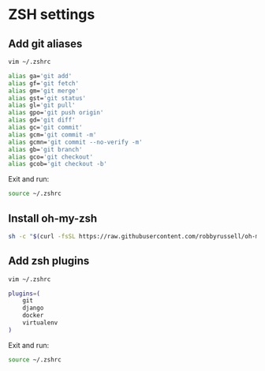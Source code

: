 # ZSH settings

## Add git aliases
```bash
vim ~/.zshrc

alias ga='git add'
alias gf='git fetch'
alias gm='git merge'
alias gst='git status'
alias gl='git pull'
alias gpo='git push origin'
alias gd='git diff'
alias gc='git commit'
alias gcm='git commit -m'
alias gcmn='git commit --no-verify -m'
alias gb='git branch'
alias gco='git checkout'
alias gcob='git checkout -b'
```
Exit and run: 
```bash
source ~/.zshrc
```

## Install oh-my-zsh
```bash
sh -c "$(curl -fsSL https://raw.githubusercontent.com/robbyrussell/oh-my-zsh/master/tools/install.sh)"
```

## Add zsh plugins
```bash
vim ~/.zshrc

plugins=(
    git
    django
    docker
    virtualenv
)
```
Exit and run: 
```bash
source ~/.zshrc
```
